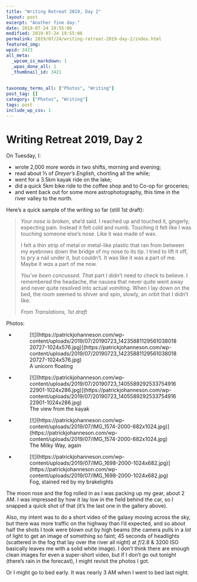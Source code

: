 ```yaml
---
title: "Writing Retreat 2019, Day 2"
layout: post
excerpt: "Another fine day."
date: 2019-07-24 19:55:06
modified: 2019-07-24 19:55:06
permalink: 2019/07/24/writing-retreat-2019-day-2/index.html
featured_img: 
wpid: 3423
all_meta: 
  _wpcom_is_markdown: 1
  _wpas_done_all: 1
  _thumbnail_id: 3421
  
  
taxonomy_terms_all: ["Photos", "Writing"]
post_tag: []
category: ["Photos", "Writing"]
tags: post
include_wp_css: 1
---
```


# Writing Retreat 2019, Day 2

On Tuesday, I:

- wrote 2,000 more words in two shifts, morning and evening;
- read about ⅓ of *Dreyer’s English*, chortling all the while;
- went for a 3.5km kayak ride on the lake;
- did a quick 5km bike ride to the coffee shop and to Co-op for groceries;
- and went back out for some more astrophotography, this time in the river valley to the north.

Here’s a quick sample of the writing so far (still 1st draft):

> *Your nose is broken*, she’d said. I reached up and touched it, gingerly, expecting pain. Instead it felt cold and numb. Touching it felt like I was touching someone else’s nose. Like it was made of wax.
> 
> I felt a thin strip of metal or metal-like plastic that ran from between my eyebrows down the bridge of my nose to its tip. I tried to lift it off, to pry a nail under it, but couldn’t. It was like it was a part of me. Maybe it *was* a part of me now.
> 
> *You’ve been concussed.* *That* part I didn’t need to check to believe. I remembered the headache, the nausea that never quite went away and never quite resolved into actual vomiting. When I lay down on the bed, the room seemed to shiver and spin, slowly, an orbit that I didn’t like.
> 
> <cite>From *Translations*, 1st draft</cite>

Photos:

- <figure>[![](https://patrickjohanneson.com/wp-content/uploads/2019/07/20190723_1423588112956103801820727-1024x576.jpg)](https://patrickjohanneson.com/wp-content/uploads/2019/07/20190723_1423588112956103801820727-1024x576.jpg)<figcaption>A unicorn floating</figcaption></figure>
- <figure>[![](https://patrickjohanneson.com/wp-content/uploads/2019/07/20190723_140558929253375491622901-1024x286.jpg)](https://patrickjohanneson.com/wp-content/uploads/2019/07/20190723_140558929253375491622901-1024x286.jpg)<figcaption>The view from the kayak</figcaption></figure>
- <figure>[![](https://patrickjohanneson.com/wp-content/uploads/2019/07/IMG_1574-2000-682x1024.jpg)](https://patrickjohanneson.com/wp-content/uploads/2019/07/IMG_1574-2000-682x1024.jpg)<figcaption>The Milky Way, again</figcaption></figure>
- <figure>[![](https://patrickjohanneson.com/wp-content/uploads/2019/07/IMG_1698-2000-1024x682.jpg)](https://patrickjohanneson.com/wp-content/uploads/2019/07/IMG_1698-2000-1024x682.jpg)<figcaption>Fog, stained red by my brakelights</figcaption></figure>

The moon rose and the fog rolled in as I was packing up my gear, about 2 AM. I was impressed by how it lay low in the field behind the car, so I snapped a quick shot of that (it’s the last one in the gallery above).

Also, my intent was to do a short video of the galaxy moving across the sky, but there was more traffic on the highway than I’d expected, and so about half the shots I took were blown out by high beams (the camera pulls in a *lot* of light to get an image of something so faint; 45 seconds of headlights (scattered in the fog that lay over the river all night) at *f*/2.8 &amp; 3200 ISO basically leaves me with a solid white image). I don’t think there are enough clean images for even a super-short video, but if I don’t go out tonight (there’s rain in the forecast), I might revisit the photos I got.

Or I might go to bed early. It was nearly 3 AM when I went to bed last night.